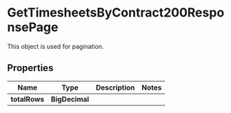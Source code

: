 

# GetTimesheetsByContract200ResponsePage

This object is used for pagination.

## Properties

| Name | Type | Description | Notes |
|------------ | ------------- | ------------- | -------------|
|**totalRows** | **BigDecimal** |  |  |



